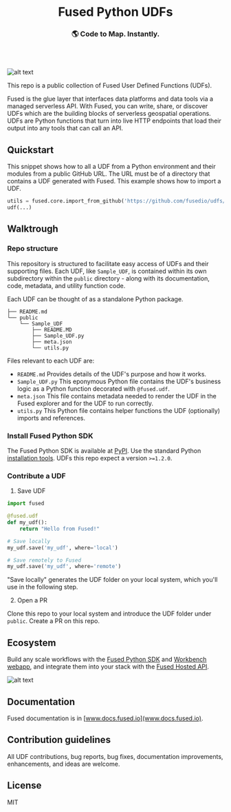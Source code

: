 <h1 align="center">
  Fused Python UDFs
</h1>
<h3 align="center">
  🌎 Code to Map. Instantly.
</h3>
<br><br>


![alt text](https://fused-magic.s3.us-west-2.amazonaws.com/docs_assets/github_udfs_repo/readme_udf_explorer.png)

This repo is a public collection of Fused User Defined Functions (UDFs). 

Fused is the glue layer that interfaces data platforms and data tools via a managed serverless API. With Fused, you can write, share, or discover UDFs which are the building blocks of serverless geospatial operations. UDFs are Python functions that turn into live HTTP endpoints that load their output into any tools that can call an API.

## Quickstart

This snippet shows how to all a UDF from a Python environment and their modules from a public GitHub URL. The URL must be of a directory that contains a UDF generated with Fused. This example shows how to import a UDF.

```python
utils = fused.core.import_from_github('https://github.com/fusedio/udfs/tree/main/public/common/').udf
udf(...)
```

## Walktrough

### Repo structure

This repository is structured to facilitate easy access of UDFs and their supporting files. Each UDF, like `Sample_UDF`, is contained within its own subdirectory within the `public` directory - along with its documentation, code, metadata, and utility function code. 

Each UDF can be thought of as a standalone Python package.

```
├── README.md
└── public
    └── Sample_UDF
        ├── README.MD
        ├── Sample_UDF.py
        ├── meta.json
        └── utils.py
```

Files relevant to each UDF are:
- `README.md` Provides details of the UDF's purpose and how it works.
- `Sample_UDF.py` This eponymous Python file contains the UDF's business logic as a Python function decorated with `@fused.udf`.
- `meta.json` This file contains metadata needed to render the UDF in the Fused explorer and for the UDF to run correctly.
- `utils.py` This Python file contains helper functions the UDF (optionally) imports and references.

### Install Fused Python SDK

The Fused Python SDK is available at [PyPI](https://pypi.org/project/fused/). Use the standard Python [installation tools](https://packaging.python.org/en/latest/tutorials/installing-packages/). UDFs this repo expect a version `>=1.2.0`.

### Contribute a UDF

1. Save UDF

```python
import fused

@fused.udf
def my_udf():
    return "Hello from Fused!"

# Save locally
my_udf.save('my_udf', where='local')

# Save remotely to Fused
my_udf.save('my_udf', where='remote')
```

"Save locally" generates the UDF folder on your local system, which you'll use in the following step.

2. Open a PR


Clone this repo to your local system and introduce the UDF folder under `public`. Create a PR on this repo. 


## Ecosystem

Build any scale workflows with the [Fused Python SDK](python-sdk/overview.md) and [Workbench webapp](workbench/overview.md), and integrate them into your stack with the [Fused Hosted API](hosted-api/overview.md).

![alt text](https://fused-magic.s3.us-west-2.amazonaws.com/docs_assets/ecosystem_diagram.png)


## Documentation

Fused documentation is in [www.docs.fused.io](www.docs.fused.io).

## Contribution guidelines

All UDF contributions, bug reports, bug fixes, documentation improvements, enhancements, and ideas are welcome.

## License

MIT

